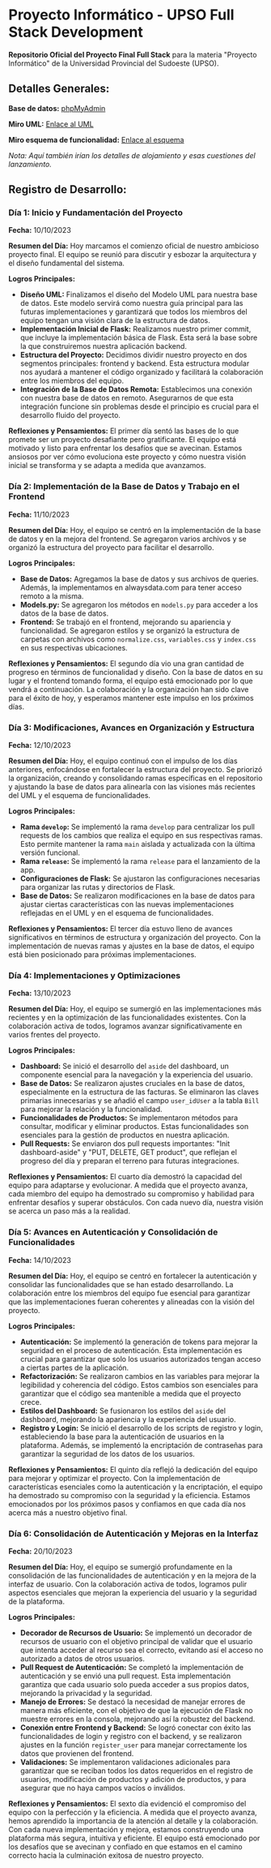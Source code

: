 # Proyecto Informático - UPSO Full Stack Development

**Repositorio Oficial del Proyecto Final Full Stack** para la materia "Proyecto Informático" de la Universidad Provincial del Sudoeste (UPSO).

## Detalles Generales:

**Base de datos:** [phpMyAdmin](https://phpmyadmin.alwaysdata.com/)

**Miro UML:** [Enlace al UML](https://miro.com/app/board/uXjVNcVEkuI=/?share_link_id=288846579962)

**Miro esquema de funcionalidad:** [Enlace al esquema](https://miro.com/welcomeonboard/SzdmejZMY3RPM2tKUmtIVVhOeUVmbmRMTW9odFdQWjdxZnhMaHNLSzR3ZDNrQ2JXSkNpdGE0MjFTemJ3RGJia3wzNDU4NzY0NTY2MzkxMjI1NDYzfDI=?share_link_id=290604163291)

*Nota: Aquí también irían los detalles de alojamiento y esas cuestiones del lanzamiento.*

## Registro de Desarrollo:

### Día 1: Inicio y Fundamentación del Proyecto

**Fecha:** 10/10/2023

**Resumen del Día:**
Hoy marcamos el comienzo oficial de nuestro ambicioso proyecto final. El equipo se reunió para discutir y esbozar la arquitectura y el diseño fundamental del sistema.

**Logros Principales:**
- **Diseño UML:** Finalizamos el diseño del Modelo UML para nuestra base de datos. Este modelo servirá como nuestra guía principal para las futuras implementaciones y garantizará que todos los miembros del equipo tengan una visión clara de la estructura de datos.
- **Implementación Inicial de Flask:** Realizamos nuestro primer commit, que incluye la implementación básica de Flask. Esta será la base sobre la que construiremos nuestra aplicación backend.
- **Estructura del Proyecto:** Decidimos dividir nuestro proyecto en dos segmentos principales: frontend y backend. Esta estructura modular nos ayudará a mantener el código organizado y facilitará la colaboración entre los miembros del equipo.
- **Integración de la Base de Datos Remota:** Establecimos una conexión con nuestra base de datos en remoto. Asegurarnos de que esta integración funcione sin problemas desde el principio es crucial para el desarrollo fluido del proyecto.

**Reflexiones y Pensamientos:**
El primer día sentó las bases de lo que promete ser un proyecto desafiante pero gratificante. El equipo está motivado y listo para enfrentar los desafíos que se avecinan. Estamos ansiosos por ver cómo evoluciona este proyecto y cómo nuestra visión inicial se transforma y se adapta a medida que avanzamos.

### Día 2: Implementación de la Base de Datos y Trabajo en el Frontend

**Fecha:** 11/10/2023

**Resumen del Día:**
Hoy, el equipo se centró en la implementación de la base de datos y en la mejora del frontend. Se agregaron varios archivos y se organizó la estructura del proyecto para facilitar el desarrollo.

**Logros Principales:**
- **Base de Datos:** Agregamos la base de datos y sus archivos de queries. Además, la implementamos en alwaysdata.com para tener acceso remoto a la misma.
- **Models.py:** Se agregaron los métodos en `models.py` para acceder a los datos de la base de datos.
- **Frontend:** Se trabajó en el frontend, mejorando su apariencia y funcionalidad. Se agregaron estilos y se organizó la estructura de carpetas con archivos como `normalize.css`, `variables.css` y `index.css` en sus respectivas ubicaciones.

**Reflexiones y Pensamientos:**
El segundo día vio una gran cantidad de progreso en términos de funcionalidad y diseño. Con la base de datos en su lugar y el frontend tomando forma, el equipo está emocionado por lo que vendrá a continuación. La colaboración y la organización han sido clave para el éxito de hoy, y esperamos mantener este impulso en los próximos días.

### Día 3: Modificaciones, Avances en Organización y Estructura

**Fecha:** 12/10/2023

**Resumen del Día:**
Hoy, el equipo continuó con el impulso de los días anteriores, enfocándose en fortalecer la estructura del proyecto. Se priorizó la organización, creando y consolidando ramas específicas en el repositorio y ajustando la base de datos para alinearla con las visiones más recientes del UML y el esquema de funcionalidades.

**Logros Principales:**
- **Rama `develop`:** Se implementó la rama `develop` para centralizar los pull requests de los cambios que realiza el equipo en sus respectivas ramas. Esto permite mantener la rama `main` aislada y actualizada con la última versión funcional.
- **Rama `release`:** Se implementó la rama `release` para el lanzamiento de la app.
- **Configuraciones de Flask:** Se ajustaron las configuraciones necesarias para organizar las rutas y directorios de Flask.
- **Base de Datos:** Se realizaron modificaciones en la base de datos para ajustar ciertas características con las nuevas implementaciones reflejadas en el UML y en el esquema de funcionalidades.

**Reflexiones y Pensamientos:**
El tercer día estuvo lleno de avances significativos en términos de estructura y organización del proyecto. Con la implementación de nuevas ramas y ajustes en la base de datos, el equipo está bien posicionado para próximas implementaciones.

### Día 4: Implementaciones y Optimizaciones

**Fecha:** 13/10/2023

**Resumen del Día:**
Hoy, el equipo se sumergió en las implementaciones más recientes y en la optimización de las funcionalidades existentes. Con la colaboración activa de todos, logramos avanzar significativamente en varios frentes del proyecto.

**Logros Principales:**
- **Dashboard:** Se inició el desarrollo del `aside` del dashboard, un componente esencial para la navegación y la experiencia del usuario.
- **Base de Datos:** Se realizaron ajustes cruciales en la base de datos, especialmente en la estructura de las facturas. Se eliminaron las claves primarias innecesarias y se añadió el campo `user_idUser` a la tabla `Bill` para mejorar la relación y la funcionalidad.
- **Funcionalidades de Productos:** Se implementaron métodos para consultar, modificar y eliminar productos. Estas funcionalidades son esenciales para la gestión de productos en nuestra aplicación.
- **Pull Requests:** Se enviaron dos pull requests importantes: "Init dashboard-aside" y "PUT, DELETE, GET product", que reflejan el progreso del día y preparan el terreno para futuras integraciones.

**Reflexiones y Pensamientos:**
El cuarto día demostró la capacidad del equipo para adaptarse y evolucionar. A medida que el proyecto avanza, cada miembro del equipo ha demostrado su compromiso y habilidad para enfrentar desafíos y superar obstáculos. Con cada nuevo día, nuestra visión se acerca un paso más a la realidad.

### Día 5: Avances en Autenticación y Consolidación de Funcionalidades

**Fecha:** 14/10/2023

**Resumen del Día:**
Hoy, el equipo se centró en fortalecer la autenticación y consolidar las funcionalidades que se han estado desarrollando. La colaboración entre los miembros del equipo fue esencial para garantizar que las implementaciones fueran coherentes y alineadas con la visión del proyecto.

**Logros Principales:**
- **Autenticación:** Se implementó la generación de tokens para mejorar la seguridad en el proceso de autenticación. Esta implementación es crucial para garantizar que solo los usuarios autorizados tengan acceso a ciertas partes de la aplicación.
- **Refactorización:** Se realizaron cambios en las variables para mejorar la legibilidad y coherencia del código. Estos cambios son esenciales para garantizar que el código sea mantenible a medida que el proyecto crece.
- **Estilos del Dashboard:** Se fusionaron los estilos del `aside` del dashboard, mejorando la apariencia y la experiencia del usuario.
- **Registro y Login:** Se inició el desarrollo de los scripts de registro y login, estableciendo la base para la autenticación de usuarios en la plataforma. Además, se implementó la encriptación de contraseñas para garantizar la seguridad de los datos de los usuarios.

**Reflexiones y Pensamientos:**
El quinto día reflejó la dedicación del equipo para mejorar y optimizar el proyecto. Con la implementación de características esenciales como la autenticación y la encriptación, el equipo ha demostrado su compromiso con la seguridad y la eficiencia. Estamos emocionados por los próximos pasos y confiamos en que cada día nos acerca más a nuestro objetivo final.

### Día 6: Consolidación de Autenticación y Mejoras en la Interfaz

**Fecha:** 20/10/2023

**Resumen del Día:**
Hoy, el equipo se sumergió profundamente en la consolidación de las funcionalidades de autenticación y en la mejora de la interfaz de usuario. Con la colaboración activa de todos, logramos pulir aspectos esenciales que mejoran la experiencia del usuario y la seguridad de la plataforma.

**Logros Principales:**
- **Decorador de Recursos de Usuario:** Se implementó un decorador de recursos de usuario con el objetivo principal de validar que el usuario que intenta acceder al recurso sea el correcto, evitando así el acceso no autorizado a datos de otros usuarios.
- **Pull Request de Autenticación:** Se completó la implementación de autenticación y se envió una pull request. Esta implementación garantiza que cada usuario solo pueda acceder a sus propios datos, mejorando la privacidad y la seguridad.
- **Manejo de Errores:** Se destacó la necesidad de manejar errores de manera más eficiente, con el objetivo de que la ejecución de Flask no muestre errores en la consola, mejorando así la robustez del backend.
- **Conexión entre Frontend y Backend:** Se logró conectar con éxito las funcionalidades de login y registro con el backend, y se realizaron ajustes en la función `register_user` para manejar correctamente los datos que provienen del frontend.
- **Validaciones:** Se implementaron validaciones adicionales para garantizar que se reciban todos los datos requeridos en el registro de usuarios, modificación de productos y adición de productos, y para asegurar que no haya campos vacíos o inválidos.

**Reflexiones y Pensamientos:**
El sexto día evidenció el compromiso del equipo con la perfección y la eficiencia. A medida que el proyecto avanza, hemos aprendido la importancia de la atención al detalle y la colaboración. Con cada nueva implementación y mejora, estamos construyendo una plataforma más segura, intuitiva y eficiente. El equipo está emocionado por los desafíos que se avecinan y confiado en que estamos en el camino correcto hacia la culminación exitosa de nuestro proyecto.

